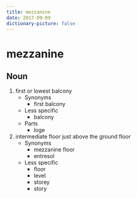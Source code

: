 ```yaml
---
title: mezzanine
date: 2017-09-09
dictionary-picture: false
---
```


# mezzanine


## Noun

1. first or lowest balcony
	- Synonyms
		- first balcony
	- Less specific
		- balcony
	- Parts
		- loge
2. intermediate floor just above the ground floor
	- Synonyms
		- mezzanine floor
		- entresol
	- Less specific
		- floor
		- level
		- storey
		- story
